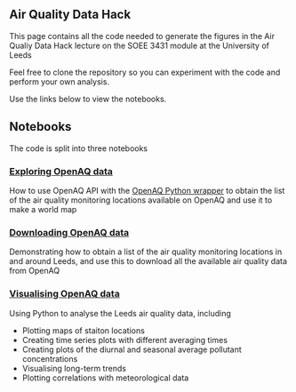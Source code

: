 ## Air Quality Data Hack

This page contains all the code needed to generate the figures in the Air Qualiy Data Hack lecture on the SOEE 3431 module at the University of Leeds

Feel free to clone the repository so you can experiment with the code and perform your own analysis.

Use the links below to view the notebooks.

## Notebooks
The code is split into three notebooks

### [Exploring OpenAQ data](https://nbviewer.org/github/bjsilver/aq_data_hack/blob/master/explore_openaq_data.ipynb)
How to use OpenAQ API with the [OpenAQ Python wrapper](https://github.com/openaq/openaq-python) to obtain the list of the air quality monitoring locations available on OpenAQ and use it to make a world map

### [Downloading OpenAQ data](https://nbviewer.org/github/bjsilver/aq_data_hack/blob/master/download_openaq_leeds.ipynb)
Demonstrating how to obtain a list of the air quality monitoring locations in and around Leeds, and use this to download all the available air quality data from OpenAQ

### [Visualising OpenAQ data](https://nbviewer.org/github/bjsilver/aq_data_hack/blob/master/visualise_openaq_data.ipynb)
Using Python to analyse the Leeds air quality data, including
* Plotting maps of staiton locations
* Creating time series plots with different averaging times
* Creating plots of the diurnal and seasonal average pollutant concentrations
* Visualising long-term trends
* Plotting correlations with meteorological data
